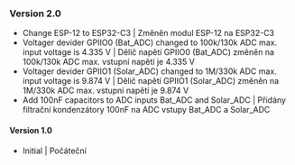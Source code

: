 ### Version 2.0
- Change ESP-12 to ESP32-C3 | Změněn modul ESP-12 na ESP32-C3
- Voltager devider GPIIO0 (Bat_ADC) changed to 100k/130k ADC max. input voltage is 4.335 V | Dělič napětí GPIIO0 (Bat_ADC) změněn na 100k/130k ADC max. vstupní napětí je 4.335 V
- Voltager devider GPIIO1 (Solar_ADC) changed to 1M/330k ADC max. input voltage is 9.874 V | Dělič napětí GPIIO1 (Solar_ADC) změněn na 1M/330k ADC max. vstupní napětí je 9.874 V
- Add 100nF capacitors to ADC inputs Bat_ADC and Solar_ADC | Přidány filtrační kondenzátory 100nF na ADC vstupy Bat_ADC a Solar_ADC
#### Version 1.0
- Initial | Počáteční